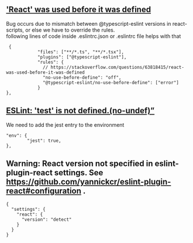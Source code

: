 ## ['React' was used before it was defined](https://stackoverflow.com/questions/63818415/react-was-used-before-it-was-defined)

Bug occurs due to mismatch between @typescript-eslint versions in react-scripts, or else we have to override the rules. <br>
following lines of code inside .eslintrc.json or .eslintrc file helps with that
```
 {
            "files": ["**/*.ts", "**/*.tsx"],
            "plugins": ["@typescript-eslint"],
            "rules": {
              // https://stackoverflow.com/questions/63818415/react-was-used-before-it-was-defined
              "no-use-before-define": "off",
              "@typescript-eslint/no-use-before-define": ["error"]
            }
},
```

## [ESLint: 'test' is not defined.(no-undef)”](https://stackoverflow.com/questions/56398742/eslint-throws-no-undef-errors-when-linting-jest-test-files)

We need to add the jest entry to the environment 

```
"env": {
        "jest": true,
},
```

## Warning: React version not specified in eslint-plugin-react settings. See https://github.com/yannickcr/eslint-plugin-react#configuration .

```
{
  "settings": {
    "react": {
      "version": "detect"
    }
  }
}
```